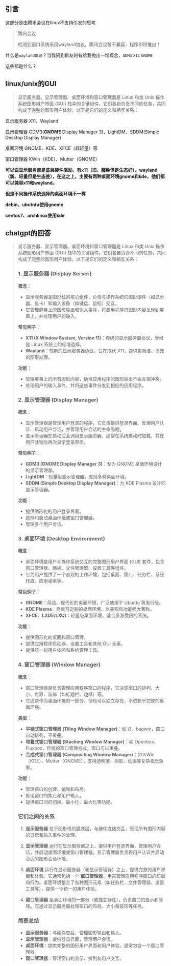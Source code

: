 ## 引言

这部分是由腾讯会议在linux不支持引发的思考

> 腾讯会议
>
> 检测到窗口系统采用wayland协议，腾讯会议暂不兼容，程序即将推出！

什么是`wayland协议`？当我问到群友时有给我抛出一堆概念，`GDM3` `X11` `GNOME`

这些都是什么？

## linux/unix的GUI

> 显示服务器、显示管理器、桌面环境和窗口管理器是 Linux 和类 Unix 操作系统图形用户界面 (GUI) 栈中的关键组件。它们各自负责不同的任务，共同构成了完整的图形用户体验。以下是它们的定义和相互关系：

显示服务器 X11、Wayland

显示管理器 GDM3(**GNOME** Display Manager 3)、LightDM、SDDM(Simple Desktop Display Manager)

桌面环境 GNOME、KDE、XFCE（超轻量）等

窗口管理器 KWin（KDE）、Mutter（GNOME）

**可以说显示服务器是底层硬件驱动，有x11（旧、臃肿但是生态好）、wayland（新、轻量但是生态差），在这之上，主要有两种桌面环境gnome和kde，他们都可以兼容x11和wayland。**

**但是不同操作系统选择的桌面环境不一样**

**debin、ubutntu使用gnome**

**centos7、archlinux使用kde**





## chatgpt的回答

> 显示服务器、显示管理器、桌面环境和窗口管理器是 Linux 和类 Unix 操作系统图形用户界面 (GUI) 栈中的关键组件。它们各自负责不同的任务，共同构成了完整的图形用户体验。以下是它们的定义和相互关系：
>
> ### 1. **显示服务器 (Display Server)**
> **概念**：
> - 显示服务器是图形栈的核心组件，负责与操作系统的图形硬件（如显示器、显卡）和输入设备（如键盘、鼠标）交互。
> - 它管理屏幕上的图形输出和输入事件，将应用程序的图形内容呈现到屏幕上，并处理用户的输入。
>
> **常见例子**：
> - **X11 (X Window System, Version 11)**：传统的显示服务器协议，曾经是 Linux 系统上的标准选择。
> - **Wayland**：较新的显示服务器协议，旨在取代 X11，提供更简洁、高效的图形处理。
>
> **功能**：
> - 管理屏幕上的所有图形内容，确保应用程序的图形输出不会互相冲突。
> - 处理用户的输入事件，并将这些事件分发到相应的应用程序。
>
> ### 2. **显示管理器 (Display Manager)**
> **概念**：
> - 显示管理器是管理用户登录的程序，它负责提供登录界面、处理用户认证、启动用户会话，并管理用户会话的生命周期。
> - 显示管理器在启动后会调用显示服务器，通常在系统启动时加载，并在用户注销后再次显示登录界面。
>
> **常见例子**：
> - **GDM3 (GNOME Display Manager 3)**：专为 GNOME 桌面环境设计的显示管理器。
> - **LightDM**：轻量级显示管理器，支持多种桌面环境。
> - **SDDM (Simple Desktop Display Manager)**：为 KDE Plasma 设计的显示管理器。
>
> **功能**：
> - 提供图形化的用户登录界面。
> - 选择和启动桌面环境或窗口管理器。
> - 管理多个用户会话。
>
> ### 3. **桌面环境 (Desktop Environment)**
> **概念**：
> - 桌面环境是用户与操作系统交互的完整图形用户界面 (GUI) 套件，包含窗口管理器、面板、文件管理器、设置工具等组件。
> - 它为用户提供了一个直观的工作环境，包括桌面、窗口、任务栏、系统托盘、应用菜单等。
>
> **常见例子**：
> - **GNOME**：简洁、现代化的桌面环境，广泛使用于 Ubuntu 等发行版。
> - **KDE Plasma**：高度可定制的桌面环境，以美观和功能强大著称。
> - **XFCE**、**LXDE/LXQt**：轻量级桌面环境，适合资源受限的系统。
>
> **功能**：
> - 提供图形化的桌面和窗口管理。
> - 提供应用程序启动器、设置工具和其他 GUI 元素。
> - 提供统一的用户体验和系统管理工具。
>
> ### 4. **窗口管理器 (Window Manager)**
> **概念**：
> - 窗口管理器是负责管理应用程序窗口的程序，它决定窗口的排列、大小、位置、装饰（如标题栏、边框）等。
> - 它通常作为桌面环境的一部分，但也可以独立存在，不依赖于完整的桌面环境。
>
> **类型**：
> - **平铺式窗口管理器 (Tiling Window Manager)**：如 i3、bspwm，窗口自动排列，不重叠。
> - **堆叠式窗口管理器 (Stacking Window Manager)**：如 Openbox、Fluxbox，传统的窗口管理方式，窗口可以重叠。
> - **合成式窗口管理器 (Compositing Window Manager)**：如 KWin（KDE）、Mutter（GNOME），支持透明度、阴影、动画等复杂视觉效果。
>
> **功能**：
> - 管理窗口的创建、销毁和布局。
> - 处理窗口的焦点和用户输入。
> - 提供窗口间的切换、最小化、最大化等功能。
>
> ### **它们之间的关系**
>
> 1. **显示服务器** 位于图形栈的最底层，与硬件直接交互，管理所有图形内容的显示和输入事件的处理。
>
> 2. **显示管理器** 运行在显示服务器之上，提供用户登录界面，管理用户会话，并启动桌面环境或窗口管理器。显示管理器负责将用户认证并启动合适的图形会话环境。
>
> 3. **桌面环境** 运行在显示服务器（和显示管理器）之上，提供完整的用户界面和体验。它通常包括一个 **窗口管理器**，用来管理应用程序窗口的布局和行为。桌面环境整合了各种图形元素（如任务栏、文件管理器、设置工具等），提供一个统一的用户体验。
>
> 4. **窗口管理器** 是桌面环境的一部分（或独立存在），负责窗口的显示和管理。它通过显示服务器处理窗口的布局、大小和装饰等任务。
>
> ### **简要总结**
> - **显示服务器**：与硬件交互，管理图形输出和输入。
> - **显示管理器**：提供登录界面，管理用户会话。
> - **桌面环境**：提供完整的图形用户界面和用户体验，通常包含一个窗口管理器。
> - **窗口管理器**：管理窗口的显示、排列和用户交互。